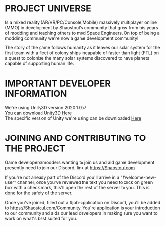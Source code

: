 # PROJECT UNIVERSE
Is a mixed reality (AR/VR/PC/Console/Mobile) massively multiplayer online (MMO) in development by Shaostoul's community that grew from his years of modding and teaching others to mod Space Engineers. On top of being a modding community we're now a game development community!

The story of the game follows humanity as it leaves our solar system for the first team with a fleet of colony ships incapable of faster than light (FTL) on a quest to colonize the many solar systems discovered to have planets capable of supporting human life.

# IMPORTANT DEVELOPER INFORMATION
We're using Unity3D version 2020.1.0a7
<br>You can download Unity3D <a href="https://store.unity.com/download">Here</a>
<br>The specific version of Unity we're using can be downloaded <a href="https://unity3d.com/unity/alpha/2020.1.0a7">Here</a>

# JOINING AND CONTRIBUTING TO THE PROJECT
Game developers/modders wanting to join us and aid game development presently need to join our Discord, link at https://Shaostoul.com

If you're not already part of the Discord you'll arrive in a "#welcome-new-user" channel, once you've reviewed the text you need to click on green box with a check mark, this'll open the rest of the server to you. This is done for the safety of the server.

Once you've joined, filled out a #job-application on Discord, you'll be added to https://Shaostoul.com/Community. You're application is your introduction to our community and aids our lead developers in making sure you want to work on what's best suited for you.
